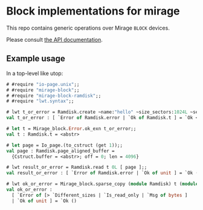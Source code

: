 Block implementations for mirage
================================

This repo contains generic operations over Mirage `BLOCK` devices.

Please consult [the API documentation](https://mirage.github.io/mirage-block/index.html).

Example usage
-------------

In a top-level like utop:
```ocaml
# #require "io-page.unix";;
# #require "mirage-block";;
# #require "mirage-block-ramdisk";;
# #require "lwt.syntax";;

# lwt t_or_error = Ramdisk.create ~name:"hello" ~size_sectors:1024L ~sector_size:512;;
val t_or_error : [ `Error of Ramdisk.error | `Ok of Ramdisk.t ] = `Ok <abstr>

# let t = Mirage_block.Error.ok_exn t_or_error;;
val t : Ramdisk.t = <abstr>

# let page = Io_page.(to_cstruct (get 1));;
val page : Ramdisk.page_aligned_buffer =
  {Cstruct.buffer = <abstr>; off = 0; len = 4096}

# lwt result_or_error = Ramdisk.read t 0L [ page ];;
val result_or_error : [ `Error of Ramdisk.error | `Ok of unit ] = `Ok ()

# lwt ok_or_error = Mirage_block.sparse_copy (module Ramdisk) t (module Ramdisk) t;;
val ok_or_error :
  [ `Error of [> `Different_sizes | `Is_read_only | `Msg of bytes ]
  | `Ok of unit ] = `Ok ()
```
